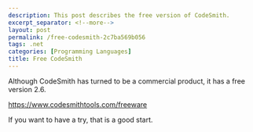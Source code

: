 ```yaml
---
description: This post describes the free version of CodeSmith.
excerpt_separator: <!--more-->
layout: post
permalink: /free-codesmith-2c7ba569b056
tags: .net
categories: [Programming Languages]
title: Free CodeSmith
---
```

Although CodeSmith has turned to be a commercial product, it has a free version 2.6.

https://www.codesmithtools.com/freeware

If you want to have a try, that is a good start.
<!--more-->
